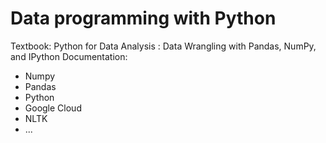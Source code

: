 # Data programming with Python
Textbook: Python for Data Analysis : Data Wrangling with Pandas, NumPy, and IPython
Documentation:
- Numpy
- Pandas
- Python
- Google Cloud
- NLTK
- ...
 
